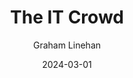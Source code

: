 ---
title: The IT Crowd
subtitle: Graham Linehan
image: ./images/it-crowd.webp
date: 2024-03-01
type: tv
link: https://www.imdb.com/title/tt0487831/
year: 2006-2013
---